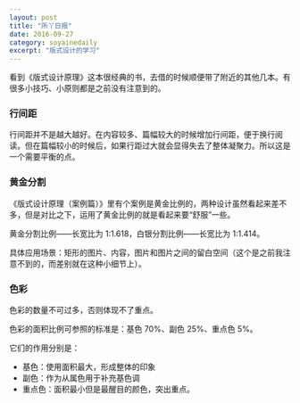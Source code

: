 ```yaml
---
layout: post
title: "所丫日报" 
date: 2016-09-27 
category: soyainedaily 
excerpt: "版式设计的学习"
---
```


看到《版式设计原理》这本很经典的书，去借的时候顺便带了附近的其他几本。有很多小技巧、小原则都是之前没有注意到的。

### 行间距

行间距并不是越大越好。在内容较多、篇幅较大的时候增加行间距，便于换行阅读。但在篇幅较小的时候后，如果行距过大就会显得失去了整体凝聚力。所以这是一个需要平衡的点。

### 黄金分割

《版式设计原理（案例篇）》里有个案例是黄金比例的，两种设计虽然看起来差不多，但是对比之下，运用了黄金比例的就是看起来要“舒服”一些。

黄金分割比例——长宽比为 1:1.618，白银分割比例——长宽比为 1:1.414。

具体应用场景：矩形的图片、内容，图片和图片之间的留白空间（这个是之前我注意不到的，而差别就在这种小细节上）。

### 色彩

色彩的数量不可过多，否则体现不了重点。

色彩的面积比例可参照的标准是：基色 70%、副色 25%、重点色 5%。

它们的作用分别是：

- 基色：使用面积最大，形成整体的印象
- 副色：作为从属色用于补充基色调
- 重点色：面积最小但是最醒目的颜色，突出重点。